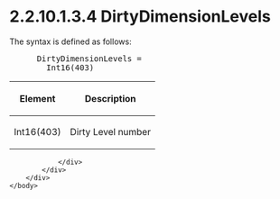 <html dir="LTR" xmlns:mshelp="http://msdn.microsoft.com/mshelp" xmlns:ddue="http://ddue.schemas.microsoft.com/authoring/2003/5" xmlns:xlink="http://www.w3.org/1999/xlink" xmlns:tool="http://www.microsoft.com/tooltip">
    <head>
        <meta http-equiv="Content-Type" content="text/html; CHARSET=utf-8"></meta>
        <meta name="save" content="history"></meta>
        <title>2.2.10.1.3.4 DirtyDimensionLevels</title>
        <xml>
            <mshelp:toctitle title="2.2.10.1.3.4 DirtyDimensionLevels"></mshelp:toctitle>
            <mshelp:rltitle title="[MS-SSAS8]: DirtyDimensionLevels"></mshelp:rltitle>
            <mshelp:keyword index="A" term="350acc4c-4521-49d0-9ba5-ea2ab208e2d7"></mshelp:keyword>
            <mshelp:attr name="DCSext.ContentType" value="open specification"></mshelp:attr>
            <mshelp:attr name="AssetID" value="350acc4c-4521-49d0-9ba5-ea2ab208e2d7"></mshelp:attr>
            <mshelp:attr name="TopicType" value="kbRef"></mshelp:attr>
            <mshelp:attr name="DCSext.Title" value="[MS-SSAS8]: DirtyDimensionLevels" />
        </xml>
    </head>
    <body>
        <div id="header">
            <h1 class="heading">2.2.10.1.3.4 DirtyDimensionLevels</h1>
        </div>
        <div id="mainSection">
            <div id="mainBody">
                <div id="allHistory" class="saveHistory"></div>
                <div id="sectionSection0" class="section" name="collapseableSection">
                    

<p>The syntax is defined as follows:           </p>

<dl>
<dd>
<div><pre> DirtyDimensionLevels = 
   Int16(403) 
</pre></div>
</dd></dl>

<table>
 <thead>
  <tr>
   <th>
   <p>Element</p>
   </th>
   <th>
   <p>Description</p>
   </th>
  </tr>
 </thead>
 <tr>
  <td>
  <p>Int16(403)</p>
  </td>
  <td>
  <p>Dirty Level number</p>
  </td>
 </tr>
</table>

<p> </p>


                </div>
            </div>
        </div>
    </body>
</html>